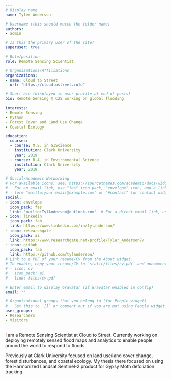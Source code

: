 ```yaml
---
# Display name
name: Tyler Anderson

# Username (this should match the folder name)
authors:
- admin

# Is this the primary user of the site?
superuser: true

# Role/position
role: Remote Sensing Scientist

# Organizations/Affiliations
organizations:
- name: Cloud to Street
  url: "https://cloudtostreet.info"

# Short bio (displayed in user profile at end of posts)
bio: Remote Sensing @ C2S working on global flooding

interests:
- Remote Sensing
- Python
- Forest Cover and Land Use Change
- Coastal Ecology

education:
  courses:
  - course: M.S. in GIScience
    institution: Clark University
    year: 2019
  - course: B.A. in Environmental Science
    institution: Clark University
    year: 2018

# Social/Academic Networking
# For available icons, see: https://sourcethemes.com/academic/docs/widgets/#icons
#   For an email link, use "fas" icon pack, "envelope" icon, and a link in the
#   form "mailto:your-email@example.com" or "#contact" for contact widget.
social:
- icon: envelope
  icon_pack: fas
  link: 'mailto:TylAnderson@outlook.com'  # For a direct email link, use "mailto:test@example.org".
- icon: linkedin
  icon_pack: fab
  link: https://www.linkedin.com/in/tylanderson/
- icon: researchgate
  icon_pack: ai
  link: https://www.researchgate.net/profile/Tyler_Anderson7/
- icon: github
  icon_pack: fab
  link: https://github.com/tylanderson/
# Link to a PDF of your resume/CV from the About widget.
# To enable, copy your resume/CV to `static/files/cv.pdf` and uncomment the lines below.  
# - icon: cv
#   icon_pack: ai
#   link: files/cv.pdf

# Enter email to display Gravatar (if Gravatar enabled in Config)
email: ""

# Organizational groups that you belong to (for People widget)
#   Set this to `[]` or comment out if you are not using People widget.  
user_groups:
- Researchers
- Visitors
---
```


I am a Remote Sensing Scientist at Cloud to Street. Currently working on deploying remotely sensed flood maps and analytics to enable people around the world to respond to floods.

Previously at Clark University focused on land use/land cover change, forest disturbances, and coastal ecology. My thesis there focused on using the Harmonized Landsat Sentinel-2 product for Gypsy Moth defoliation tracking.
